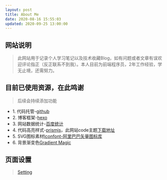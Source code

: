 ```yaml
---
layout: post
title: About Me
date: 2020-08-16 15:55:03
updated: 2020-09-25 13:00:00
---
```


## 网站说明
> 此网站用于记录个人学习笔记以及技术收藏Blog，如有问题或者文章有误欢迎评论指正（反正联系不到我）。本人目前为前端程序员，2年工作经验，学无止境，还需努力。

## 目前已使用资源，在此鸣谢
> 后续会持续添加功能
* 1\. 代码托管-[github](https://github.com/)
* 2\. 博客框架-[hexo](https://hexo.io/zh-cn/)
* 3\. 网站数据统计-[百度统计](https://tongji.baidu.com/)
* 4\. 代码高亮样式-[prismjs](https://prismjs.com/)，此网站code主题[下载地址](https://prismjs.com/download.html#themes=prism-tomorrow&languages=markup+css+clike+javascript&plugins=line-numbers)
* 5\. SVG图标素材[Iconfont-阿里巴巴矢量图标库](https://www.iconfont.cn/)
* 6\. 背景渐变色[Gradient Magic](https://www.gradientmagic.com/)

## 页面设置
> [Setting](/setting/)
